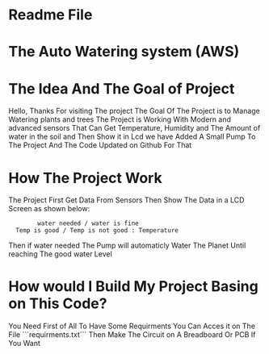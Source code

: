 # Readme File

# The Auto Watering system (AWS)

# The Idea And The Goal of Project
<p>
Hello,
Thanks For visiting The project
The Goal Of The Project is to Manage Watering plants and trees 
The Project is Working With Modern and advanced sensors
That Can Get Temperature, Humidity and The Amount of water in the soil
and Then Show it in Lcd 
we have Added A Small Pump To The Project And The Code Updated on Github For That
</p>

# How The Project Work
<p>
The Project First Get Data From Sensors
Then Show The Data in a LCD Screen as shown below:

            water needed / water is fine
      Temp is good / Temp is not good : Temperature

Then if water needed The Pump will automaticly Water The Planet Until reaching The good water Level
</p>

# How would I Build My Project Basing on This Code?
<p>
You Need First of All To Have Some Requirments You Can Acces it on The File ```requirments.txt```
Then Make The Circuit on A Breadboard Or PCB If You Want
</p>



